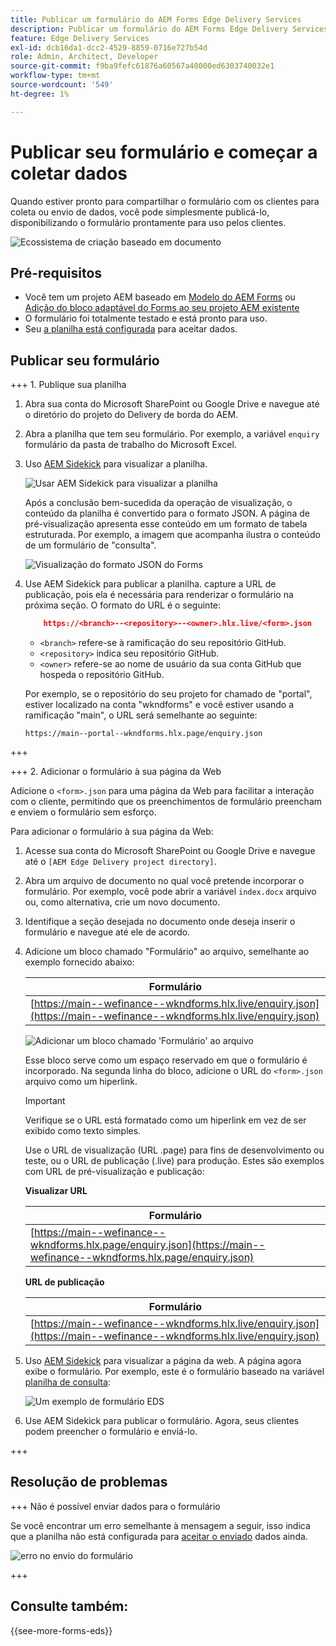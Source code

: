 ```yaml
---
title: Publicar um formulário do AEM Forms Edge Delivery Services
description: Publicar um formulário do AEM Forms Edge Delivery Services
feature: Edge Delivery Services
exl-id: dcb16da1-dcc2-4529-8859-0716e727b54d
role: Admin, Architect, Developer
source-git-commit: f9ba9fefc61876a60567a40000ed6303740032e1
workflow-type: tm+mt
source-wordcount: '549'
ht-degree: 1%

---
```


# Publicar seu formulário e começar a coletar dados

Quando estiver pronto para compartilhar o formulário com os clientes para coleta ou envio de dados, você pode simplesmente publicá-lo, disponibilizando o formulário prontamente para uso pelos clientes.

![Ecossistema de criação baseado em documento](/help/edge/assets/document-based-authoring-workflow-publish-form.png)

## Pré-requisitos

* Você tem um projeto AEM baseado em [Modelo do AEM Forms](/help/edge/docs/forms/tutorial.md#create-a-new-aem-project-pre-configured-with-adaptive-forms-block) ou [Adição do bloco adaptável do Forms ao seu projeto AEM existente](/help/edge/docs/forms/tutorial.md#add-adaptive-forms-block-to-your-existing-aem-project)
* O formulário foi totalmente testado e está pronto para uso.
* Seu [a planilha está configurada](/help/edge/docs/forms/submit-forms.md) para aceitar dados.


## Publicar seu formulário

+++ 1. Publique sua planilha

1. Abra sua conta do Microsoft SharePoint ou Google Drive e navegue até o diretório do projeto do Delivery de borda do AEM.

1. Abra a planilha que tem seu formulário. Por exemplo, a variável `enquiry` formulário da pasta de trabalho do Microsoft Excel.

1. Uso [AEM Sidekick](https://www.aem.live/developer/tutorial#preview-and-publish-your-content) para visualizar a planilha.

   ![Usar AEM Sidekick para visualizar a planilha](/help/edge/assets/preview-form.png)

   Após a conclusão bem-sucedida da operação de visualização, o conteúdo da planilha é convertido para o formato JSON. A página de pré-visualização apresenta esse conteúdo em um formato de tabela estruturada. Por exemplo, a imagem que acompanha ilustra o conteúdo de um formulário de &quot;consulta&quot;.

   ![Visualização do formato JSON do Forms](/help/edge/assets/forms-preview-json-format.png)

1. Use AEM Sidekick para publicar a planilha. capture a URL de publicação, pois ela é necessária para renderizar o formulário na próxima seção. O formato do URL é o seguinte:


   ```JSON
       https://<branch>--<repository>--<owner>.hlx.live/<form>.json
   ```

   * `<branch>` refere-se à ramificação do seu repositório GitHub.
   * `<repository>` indica seu repositório GitHub.
   * `<owner>` refere-se ao nome de usuário da sua conta GitHub que hospeda o repositório GitHub.

   Por exemplo, se o repositório do seu projeto for chamado de &quot;portal&quot;, estiver localizado na conta &quot;wkndforms&quot; e você estiver usando a ramificação &quot;main&quot;, o URL será semelhante ao seguinte:

   `https://main--portal--wkndforms.hlx.page/enquiry.json`

+++

+++ 2. Adicionar o formulário à sua página da Web

Adicione o `<form>.json` para uma página da Web para facilitar a interação com o cliente, permitindo que os preenchimentos de formulário preencham e enviem o formulário sem esforço.


Para adicionar o formulário à sua página da Web:

1. Acesse sua conta do Microsoft SharePoint ou Google Drive e navegue até o `[AEM Edge Delivery project directory]`.

1. Abra um arquivo de documento no qual você pretende incorporar o formulário. Por exemplo, você pode abrir a variável `index.docx` arquivo ou, como alternativa, crie um novo documento.

1. Identifique a seção desejada no documento onde deseja inserir o formulário e navegue até ele de acordo.

1. Adicione um bloco chamado &quot;Formulário&quot; ao arquivo, semelhante ao exemplo fornecido abaixo:

   | Formulário |
   |---|
   | [https://main--wefinance--wkndforms.hlx.live/enquiry.json](https://main--wefinance--wkndforms.hlx.live/enquiry.json) |

   ![Adicionar um bloco chamado &#39;Formulário&#39; ao arquivo](/help/edge/assets/enquiry-doc-to-embed-form.png)

   Esse bloco serve como um espaço reservado em que o formulário é incorporado. Na segunda linha do bloco, adicione o URL do `<form>.json` arquivo como um hiperlink.

   >[!IMPORTANT]
   >
   >
   > Verifique se o URL está formatado como um hiperlink em vez de ser exibido como texto simples.

   Use o URL de visualização (URL .page) para fins de desenvolvimento ou teste, ou o URL de publicação (.live) para produção. Estes são exemplos com URL de pré-visualização e publicação:

   **Visualizar URL**

   | Formulário |
   |---|
   | [https://main--wefinance--wkndforms.hlx.page/enquiry.json](https://main--wefinance--wkndforms.hlx.page/enquiry.json) |


   **URL de publicação**

   | Formulário |
   |---|
   | [https://main--wefinance--wkndforms.hlx.live/enquiry.json](https://main--wefinance--wkndforms.hlx.live/enquiry.json) |

1. Uso [AEM Sidekick](https://www.aem.live/developer/tutorial#preview-and-publish-your-content) para visualizar a página da web. A página agora exibe o formulário. Por exemplo, este é o formulário baseado na variável [planilha de consulta](https://docs.google.com/spreadsheets/d/196lukD028RDK_evBelkOonPxC7w0l_IiJ-Yx3DvMfNk/edit#gid=0):


   ![Um exemplo de formulário EDS](/help/edge/assets/eds-form.png)

1. Use AEM Sidekick para publicar o formulário. Agora, seus clientes podem preencher o formulário e enviá-lo.

+++

## Resolução de problemas

+++ Não é possível enviar dados para o formulário

Se você encontrar um erro semelhante à mensagem a seguir, isso indica que a planilha não está configurada para [aceitar o enviado](/help/edge/docs/forms/submit-forms.md) dados ainda.

![erro no envio do formulário](/help/edge/assets/form-error.png)

+++


## Consulte também:

{{see-more-forms-eds}}
